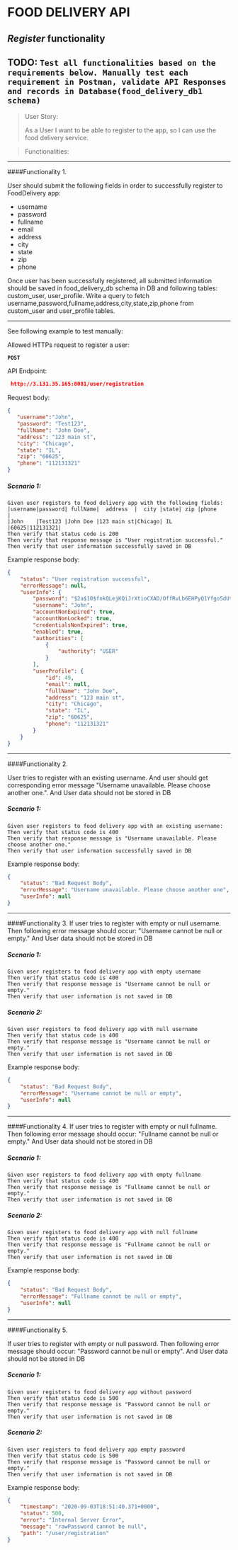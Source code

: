 # FOOD DELIVERY API 
## _Register_ functionality 

**TODO:**
`Test all functionalities based on the requirements below.
 Manually test each requirement in Postman, validate API Responses and records in Database(food_delivery_db1 schema)
`
---

> User Story:
> 
> As a User I want to be able to register to the app, so I can use the food delivery service.

>Functionalities:
>
-------
####Functionality 1. 

User should submit the following fields in order to successfully register to FoodDelivery app:
 - username
 - password
 - fullname
 - email
 - address
 - city
 - state
 - zip
 - phone
 
 Once user has been successfully registered, all submitted information should be saved in food_delivery_db schema in DB and 
 following tables: custom_user, user_profile. Write a query to fetch username,password,fullname,address,city,state,zip,phone from custom_user and user_profile tables.
 
 -----------
 
 See following example to test manually:
 
 Allowed HTTPs request to register a user:
  
  **`POST`**
 
 API Endpoint: 
 ```json
  http://3.131.35.165:8081/user/registration
 ```
 Request body:
 ```json
{
	"username":"John",
	"password": "Test123",
	"fullName": "John Doe",
	"address": "123 main st",
	"city": "Chicago",
	"state": "IL",
	"zip": "60625",
	"phone": "112131321"
}
```
##### Scenario 1:
```gherkin
Given user registers to food delivery app with the following fields:
|username|password| fullName|  address  |  city |state| zip |phone    |
|John    |Test123 |John Doe |123 main st|Chicago| IL  |60625|112131321|
Then verify that status code is 200
Then verify that response message is "User registration successful."
Then verify that user information successfully saved in DB
```
Example response body: 
```json
{
    "status": "User registration successful",
    "errorMessage": null,
    "userInfo": {
        "password": "$2a$10$fnkQLejKQiJrXtioCXAD/OffRvLb6EHPyQ1Yfgo5dUtfFVvf6h9HG",
        "username": "John",
        "accountNonExpired": true,
        "accountNonLocked": true,
        "credentialsNonExpired": true,
        "enabled": true,
        "authorities": [
            {
                "authority": "USER"
            }
        ],
        "userProfile": {
            "id": 49,
            "email": null,
            "fullName": "John Doe",
            "address": "123 main st",
            "city": "Chicago",
            "state": "IL",
            "zip": "60625",
            "phone": "112131321"
        }
    }
}
```
-------
####Functionality 2. 

User tries to register with an existing username.
And user should get corresponding error message "Username unavailable. Please choose another one.".
And User data should not be stored in DB

##### Scenario 1:
```gherkin
Given user registers to food delivery app with an existing username:
Then verify that status code is 400
Then verify that response message is "Username unavailable. Please choose another one."
Then verify that user information successfully saved in DB
```
Example response body: 
```json
{
    "status": "Bad Request Body",
    "errorMessage": "Username unavailable. Please choose another one",
    "userInfo": null
}
```
------
####Functionality 3. 
If user tries to register with empty or null username.
Then following error message should occur: "Username cannot be null or empty."
And User data should not be stored in DB

##### Scenario 1:
```gherkin
Given user registers to food delivery app with empty username
Then verify that status code is 400
Then verify that response message is "Username cannot be null or empty."
Then verify that user information is not saved in DB
```

##### Scenario 2:
```gherkin
Given user registers to food delivery app with null username
Then verify that status code is 400
Then verify that response message is "Username cannot be null or empty."
Then verify that user information is not saved in DB
```

Example response body: 
```json
{
    "status": "Bad Request Body",
    "errorMessage": "Username cannot be null or empty",
    "userInfo": null
}
```
------
####Functionality 4. 
If user tries to register with empty or null fullname.
Then following error message should occur: "Fullname cannot be null or empty."
And User data should not be stored in DB

##### Scenario 1:
```gherkin
Given user registers to food delivery app with empty fullname
Then verify that status code is 400
Then verify that response message is "Fullname cannot be null or empty."
Then verify that user information is not saved in DB
```

##### Scenario 2:
```gherkin
Given user registers to food delivery app with null fullname
Then verify that status code is 400
Then verify that response message is "Fullname cannot be null or empty."
Then verify that user information is not saved in DB
```

Example response body: 
```json
{
    "status": "Bad Request Body",
    "errorMessage": "Fullname cannot be null or empty",
    "userInfo": null
}
```
-------

####Functionality 5. 

If user tries to register with empty or null password.
Then following error message should occur: "Password cannot be null or empty".
And User data should not be stored in DB

##### Scenario 1:
```gherkin
Given user registers to food delivery app without password
Then verify that status code is 500
Then verify that response message is "Password cannot be null or empty."
Then verify that user information is not saved in DB

```
##### Scenario 2:
```gherkin
Given user registers to food delivery app empty password
Then verify that status code is 500
Then verify that response message is "Password cannot be null or empty."
Then verify that user information is not saved in DB

```
Example response body: 
```json
{
    "timestamp": "2020-09-03T18:51:40.371+0000",
    "status": 500,
    "error": "Internal Server Error",
    "message": "rawPassword cannot be null",
    "path": "/user/registration"
}
```
